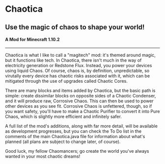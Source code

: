 <h1>Chaotica</h1>
<h2>Use the magic of chaos to shape your world!</h2>
<h4>A Mod for Minecraft 1.10.2</h4>
<hr />
Chaotica is what I like to call a "magitech" mod: it's themed around magic, but it functions like tech.
In Chaotica, there isn't much in the way of electricity generation or Redstone Flux. Instead, you power your devices using liquid Chaos. Of course, chaos is, by definition, unpredictable, so virutally every device has chaotic risks associated with it, which can be mitigated through the use of upgrades called Chaotic Cores.

There are many blocks and items added by Chaotica, but the basic path is simple: create dissimilar blocks on opposite sides of a Chaotic Condenser, and it will produce raw, Corrosive Chaos. This can then be used to power other devices as you see fit. Corrosive Chaos is unfettered, though, so if you want safety, you'll have to make a Chaotic Purifier to convert it into Pure Chaos, which is slightly more efficient and infinitely safer.

A full list of the mod's additions, along with far more detail, will be available as development progresses, but you can check the To Do list in the comments of the main Chaotica.java file for information about what's planned (all plans are subject to change later, of course).

Good luck, my fellow Chaomancers; go create the world you've always wanted in your most chaotic dreams!